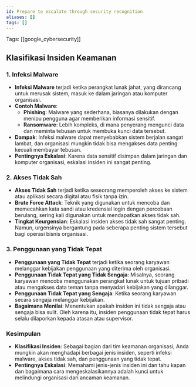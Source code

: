 ```yaml
---
id: Prepare to escalate through security recognition
aliases: []
tags: []
---
```


Tags: [[google_cybersecurity]]

## Klasifikasi Insiden Keamanan

### 1. Infeksi Malware

- **Infeksi Malware** terjadi ketika perangkat lunak jahat, yang dirancang untuk merusak sistem, masuk ke dalam jaringan atau komputer organisasi.
- **Contoh Malware**:
  - **Phishing**: Malware yang sederhana, biasanya dilakukan dengan menipu pengguna agar memberikan informasi sensitif.
  - **Ransomware**: Lebih kompleks, di mana penyerang mengunci data dan meminta tebusan untuk membuka kunci data tersebut.
- **Dampak**: Infeksi malware dapat menyebabkan sistem berjalan sangat lambat, dan organisasi mungkin tidak bisa mengakses data penting kecuali membayar tebusan.
- **Pentingnya Eskalasi**: Karena data sensitif disimpan dalam jaringan dan komputer organisasi, eskalasi insiden ini sangat penting.

### 2. Akses Tidak Sah

- **Akses Tidak Sah** terjadi ketika seseorang memperoleh akses ke sistem atau aplikasi secara digital atau fisik tanpa izin.
- **Brute Force Attack**: Teknik yang digunakan untuk mencoba dan memecahkan kata sandi atau kredensial login dengan percobaan berulang, sering kali digunakan untuk mendapatkan akses tidak sah.
- **Tingkat Keurgensian**: Eskalasi insiden akses tidak sah sangat penting. Namun, urgensinya bergantung pada seberapa penting sistem tersebut bagi operasi bisnis organisasi.

### 3. Penggunaan yang Tidak Tepat

- **Penggunaan yang Tidak Tepat** terjadi ketika seorang karyawan melanggar kebijakan penggunaan yang diterima oleh organisasi.
- **Penggunaan Tidak Tepat yang Tidak Sengaja**: Misalnya, seorang karyawan mencoba menggunakan perangkat lunak untuk tujuan pribadi atau mengakses data teman tanpa menyadari kebijakan yang dilanggar.
- **Penggunaan Tidak Tepat yang Sengaja**: Ketika seorang karyawan secara sengaja melanggar kebijakan.
- **Bagaimana Menilai**: Menentukan apakah insiden ini tidak sengaja atau sengaja bisa sulit. Oleh karena itu, insiden penggunaan tidak tepat harus selalu dilaporkan kepada atasan atau supervisor.

### Kesimpulan

- **Klasifikasi Insiden**: Sebagai bagian dari tim keamanan organisasi, Anda mungkin akan menghadapi berbagai jenis insiden, seperti infeksi malware, akses tidak sah, dan penggunaan yang tidak tepat.
- **Pentingnya Eskalasi**: Memahami jenis-jenis insiden ini dan tahu kapan dan bagaimana cara mengeskalasikannya adalah kunci untuk melindungi organisasi dari ancaman keamanan.
